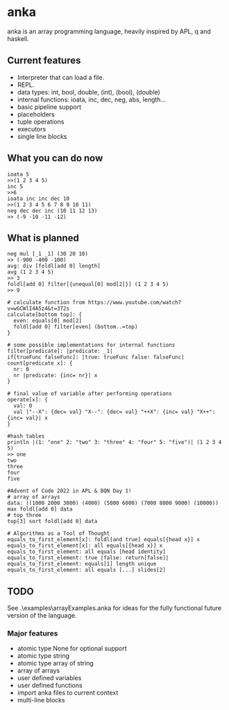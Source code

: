 # anka

anka is an array programming language, heavily inspired by APL, q and haskell.

## Current features
* Interpreter that can load a file.
* REPL.
* data types: int, bool, double, (int), (bool), (double)
* internal functions: ioata, inc, dec, neg, abs, length...
* basic pipeline support
* placeholders
* tuple operations
* executors
* single line blocks

## What you can do now
```
ioata 5
>>(1 2 3 4 5)
inc 5
>>6
ioata inc inc dec 10
>>(1 2 3 4 5 6 7 8 9 10 11)
neg dec dec inc (10 11 12 13)
>> (-9 -10 -11 -12)
```

## What is planned
```
neg mul [_1 _1] (30 20 10)
>> (-900 -400 -100)
avg: div [foldl[add 0] length]
avg (1 2 3 4 5)
>> 3
foldl[add 0] filter[{unequal[0] mod[2]}] (1 2 3 4 5)
>> 9

# calculate function from https://www.youtube.com/watch?v=wGCWlI4A5z4&t=372s
calculate[bottom top]: {
  even: equals[0] mod[2]
  foldl[add 0] filter[even] (bottom..=top)
}

# some possible implementations for internal functions
filter[predicate]: |predicate: _1|
if[trueFunc falseFunc]: |true: trueFunc false: falseFunc|
count[predicate x]: {
  nr: 0
  nr |predicate: {inc= nr}| x
}

# final value of variable after performing operations
operate[x]: {
  val: 0
  val |"--X": {dec= val} "X--": {dec= val} "++X": {inc= val} "X++": {inc= val}| x
}

#hash tables
println |(1: "one" 2: "two" 3: "three" 4: "four" 5: "five")| (1 2 3 4 5)
>> one
two
three
four
five

#Advent of Code 2022 in APL & BQN Day 1!
# array of arrays
data: ((1000 2000 3000) (4000) (5000 6000) (7000 8000 9000) (10000))
max foldl[add 0] data
# top three
top[3] sort foldl[add 0] data

# Algorithms as a Tool of Thought
equals_to_first_element[x]: foldl[and true] equals[{head x}] x
equals_to_first_element[x]: all equals[{head x}] x
equals_to_first_element: all equals [head identity]
equals_to_first_element: true |false: return[false]|
equals_to_first_element: equals[1] length unique
equals_to_first_element: all equals [...] slides[2]
```
## TODO

See .\examples\arrayExamples.anka for ideas for the fully functional future version of the language.

### Major features

* atomic type None for optional support
* atomic type string
* atomic type array of string
* array of arrays
* user defined variables
* user defined functions
* import anka files to current context
* multi-line blocks
